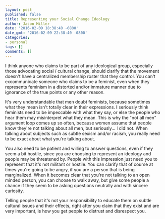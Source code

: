 ```yaml
---
layout: post
published: false
title: Representing your Social Change Ideology
author: Jason Miller
date: '2016-02-09 18:38:40 -0800'
date_gmt: '2016-02-09 22:38:40 -0800'
categories:
- personal
tags: []
comments: []
---
```


I think anyone who claims to be part of any ideological group, especially those
advocating social / cultural change, should clarify that the movement doesn't
have a centralized membership roster that they control. You can't excommunicate
someone who claims to be a feminist, even when they represents feminism in a
distorted and/or immature manner due to ignorance of the true points or any
other reason.

It's very understandable that men doubt feminists, because sometimes what they
mean isn't totally clear in their expressions. I seriously think feminists need
to be impeccable with what they say, or else the people who hear them may
misinterpret what they mean. This is why the "not all men" argument loop comes
up so often, because women assume that people know they're not talking about all
men, but seriously... I did not. When talking about subjects such as subtle
sexism and/or racism, you really need to be exact about what you're talking
about.

You also need to be patient and willing to answer questions, even if they seem a
bit hostile, since you are choosing to represent an ideology and people may be
threatened by. People with this impression just need you to represent that it's
not militant or hostile. You can clarify that of course at times you're going to
be angry, if you are a person that is being marginalized. When it becomes clear
that you're not talking to an open minded person, you can choose to walk away,
but give some people a chance if they seem to be asking questions neutrally and
with sincere curiosity.

Telling people that it's not your responsibility to educate them on subtle
cultural issues and their effects, right after you claim that they exist and are
very important, is how you get people to distrust and disrespect you.
